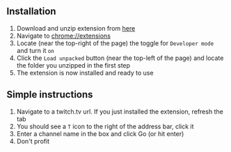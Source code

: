 Installation
------------

1. Download and unzip extension from [here](https://github.com/WonderToys/twitch-pip/archive/master.zip)
2. Navigate to [chrome://extensions](chrome://extensions)
3. Locate (near the top-right of the page) the toggle for `Developer mode` and turn it `on`
4. Click the `Load unpacked` button (near the top-left of the page) and locate the folder you unzipped in the first step
5. The extension is now installed and ready to use

Simple instructions
------------
1. Navigate to a twitch.tv url. If you just installed the extension, refresh the tab
2. You should see a `T` icon to the right of the address bar, click it
3. Enter a channel name in the box and click Go (or hit enter)
4. Don't profit